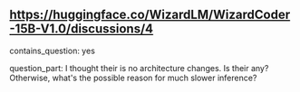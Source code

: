 ## https://huggingface.co/WizardLM/WizardCoder-15B-V1.0/discussions/4

contains_question: yes

question_part: I thought their is no architecture changes. 
Is their any? Otherwise, what's the possible reason for much slower inference?